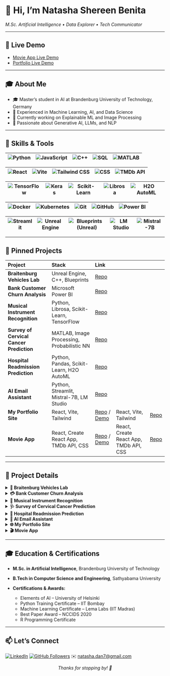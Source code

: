 # 👋 Hi, I’m Natasha Shereen Benita

*M.Sc. Artificial Intelligence • Data Explorer • Tech Communicator*

---

## 🚀 Live Demo

* [Movie App Live Demo](https://natdan24.github.io/movie-app/)
* [Portfolio Live Demo](https://natdan24.github.io/portfolio2025updated/)

---

## 🎓 About Me

* 🎓 Master’s student in AI at Brandenburg University of Technology, Germany
* 💼 Experienced in Machine Learning, AI, and Data Science
* 🔭 Currently working on Explainable ML and Image Processing
* 🌱 Passionate about Generative AI, LLMs, and NLP

---

## 🔧 Skills & Tools

| ![Python](https://img.shields.io/badge/Python-3670A0?style=flat\&logo=python\&logoColor=white) | ![JavaScript](https://img.shields.io/badge/JavaScript-F7DF1E?style=flat\&logo=javascript\&logoColor=black) | ![C++](https://img.shields.io/badge/C++-00599C?style=flat\&logo=cplusplus\&logoColor=white) | ![SQL](https://img.shields.io/badge/SQL-003B57?style=flat\&logo=postgresql\&logoColor=white) | ![MATLAB](https://img.shields.io/badge/MATLAB-0076A8?style=flat\&logo=mathworks\&logoColor=white) |
| :--------------------------------------------------------------------------------------------: | :--------------------------------------------------------------------------------------------------------: | :-----------------------------------------------------------------------------------------: | :------------------------------------------------------------------------------------------: | :-----------------------------------------------------------------------------------------------: |

| ![React](https://img.shields.io/badge/React-20232A?style=flat\&logo=react\&logoColor=61DAFB) | ![Vite](https://img.shields.io/badge/Vite-646CFF?style=flat\&logo=vite\&logoColor=white) | ![Tailwind CSS](https://img.shields.io/badge/Tailwind_CSS-38B2AC?style=flat\&logo=tailwind-css\&logoColor=white) | ![CSS](https://img.shields.io/badge/CSS-1572B6?style=flat\&logo=css3\&logoColor=white) | ![TMDb API](https://img.shields.io/badge/TMDb_API-01D277?style=flat\&logo=themoviedatabase\&logoColor=white) |
| :------------------------------------------------------------------------------------------: | :--------------------------------------------------------------------------------------: | :--------------------------------------------------------------------------------------------------------------: | :------------------------------------------------------------------------------------: | :----------------------------------------------------------------------------------------------------------: |

| ![TensorFlow](https://img.shields.io/badge/TensorFlow-FF6F00?style=flat\&logo=tensorflow\&logoColor=white) | ![Keras](https://img.shields.io/badge/Keras-D00000?style=flat\&logo=keras\&logoColor=white) | ![Scikit-Learn](https://img.shields.io/badge/Scikit--Learn-F7931E?style=flat\&logo=scikitlearn\&logoColor=white) | ![Librosa](https://img.shields.io/badge/Librosa-000000?style=flat) | ![H2O AutoML](https://img.shields.io/badge/H2O_AutoML-23A9E1?style=flat\&logo=h2o\&logoColor=white) |
| :--------------------------------------------------------------------------------------------------------: | :-----------------------------------------------------------------------------------------: | :--------------------------------------------------------------------------------------------------------------: | :----------------------------------------------------------------: | :-------------------------------------------------------------------------------------------------: |

| ![Docker](https://img.shields.io/badge/Docker-2496ED?style=flat\&logo=docker\&logoColor=white) | ![Kubernetes](https://img.shields.io/badge/Kubernetes-326CE5?style=flat\&logo=kubernetes\&logoColor=white) | ![Git](https://img.shields.io/badge/Git-F05032?style=flat\&logo=git\&logoColor=white) | ![GitHub](https://img.shields.io/badge/GitHub-181717?style=flat\&logo=github\&logoColor=white) | ![Power BI](https://img.shields.io/badge/Power_BI-F2C811?style=flat\&logo=microsoftpowerbi\&logoColor=white) |
| :--------------------------------------------------------------------------------------------: | :--------------------------------------------------------------------------------------------------------: | :-----------------------------------------------------------------------------------: | :--------------------------------------------------------------------------------------------: | :----------------------------------------------------------------------------------------------------------: |

| ![Streamlit](https://img.shields.io/badge/Streamlit-FF4B4B?style=flat\&logo=streamlit\&logoColor=white) | ![Unreal Engine](https://img.shields.io/badge/Unreal_Engine-0E1128?style=flat\&logo=unrealengine\&logoColor=white) | ![Blueprints (Unreal)](https://img.shields.io/badge/Blueprints-Unreal-4F4F4F?style=flat) | ![LM Studio](https://img.shields.io/badge/LM_Studio-000000?style=flat) | ![Mistral-7B](https://img.shields.io/badge/Mistral--7B-FFD700?style=flat) |
| :-----------------------------------------------------------------------------------------------------: | :----------------------------------------------------------------------------------------------------------------: | :--------------------------------------------------------------------------------------: | :--------------------------------------------------------------------: | :-----------------------------------------------------------------------: |

---

## 🚀 Pinned Projects

| Project                                  | Stack                                      | Link                                                                                                                |                                        |                                                          |
| :--------------------------------------- | :----------------------------------------- | :------------------------------------------------------------------------------------------------------------------ | -------------------------------------- | -------------------------------------------------------- |
| **Braitenburg Vehicles Lab**             | Unreal Engine, C++, Blueprints             | [Repo](https://github.com/Natdan24/Braitenburg_Vehicles_UnrealEngine)                                               |                                        |                                                          |
| **Bank Customer Churn Analysis**         | Microsoft Power BI                         | [Repo](https://github.com/Natdan24/Bank-customer-churn-analysis)                                                    |                                        |                                                          |
| **Musical Instrument Recognition**       | Python, Librosa, Scikit-Learn, TensorFlow  | [Repo](https://github.com/Natdan24/Musical_Instrument_recognition)                                                  |                                        |                                                          |
| **Survey of Cervical Cancer Prediction** | MATLAB, Image Processing, Probabilistic NN | [Repo](https://github.com/Natdan24/Survey_cervical_Cancer_prediction)                                               |                                        |                                                          |
| **Hospital Readmission Prediction**      | Python, Pandas, Scikit-Learn, H2O AutoML   | [Repo](https://github.com/Natdan24/Hospital_Readmission_prediction)                                                 |                                        |                                                          |
| **AI Email Assistant**                   | Python, Streamlit, Mistral-7B, LM Studio   | [Repo](https://github.com/Natdan24/ai-email-assistant)                                                              |                                        |                                                          |
| **My Portfolio Site**                    | React, Vite, Tailwind                      | [Repo](https://github.com/Natdan24/portfolio2025updated) / [Demo](https://natdan24.github.io/portfolio2025updated/) | React, Vite, Tailwind                  | [Repo](https://github.com/Natdan24/portfolio2025updated) |
| **Movie App**                            | React, Create React App, TMDb API, CSS     | [Repo](https://github.com/Natdan24/movie-app) / [Demo](https://natdan24.github.io/movie-app/)                       | React, Create React App, TMDb API, CSS | [Repo](https://github.com/Natdan24/movie-app)            |

---

## 📂 Project Details

<details>
<summary><strong>🤖 Braitenburg Vehicles Lab</strong></summary>

* **Stack:** Unreal Engine 4/5, C++, Blueprints
* **Summary:** Implemented all four classic Braitenburg vehicles in a real-time 3D simulation. Each vehicle uses simple sensor-motor couplings—excitatory vs. inhibitory, ipsilateral vs. contralateral, linear vs. non-linear—to produce emergent behaviors like “Alive,” “Fear,” “Aggression,” “Love,” “Explorer,” and “Values & Special Tastes.”
* **Demo:**
  ![Braitenburg Vehicle in Unreal Engine](/screenshots/AutoScreenshot.png)
* 🔗 [View Repo](https://github.com/Natdan24/Braitenburg_Vehicles_UnrealEngine)

</details>

<details>
<summary><strong>💳 Bank Customer Churn Analysis</strong></summary>

* **Stack:** Microsoft Power BI
* **Summary:** End-to-end churn-prediction workflow and interactive dashboard built in Power BI.
* **Repository Contents:**

  * `data/bank_customers.csv` (raw dataset)
  * `model/churn_report.pbix` (Power BI report)
  * `docs/churn_report.pdf` (exported dashboard)
* 🔗 [View Repo](https://github.com/Natdan24/Bank-customer-churn-analysis)

</details>

<details>
<summary><strong>🎵 Musical Instrument Recognition</strong></summary>

* **Stack:** Python, Librosa, Scikit-Learn, TensorFlow
* **Summary:** Hybrid GMM–SVM & LSTM audio classification of 10 instrument classes.
* **Key Result:** 91% accuracy with the LSTM model.
* 🔗 [View Repo](https://github.com/Natdan24/Musical_Instrument_recognition)

</details>

<details>
<summary><strong>🩺 Survey of Cervical Cancer Prediction</strong></summary>

* **Stack:** MATLAB, Image Processing, Probabilistic Neural Network
* **Summary:** RGB→LAB + entropy features + PNN for cervical cell malignancy detection.
* **Publication:** Best Paper Award at NCCCIDS 2020; Springer AISC vol 1317, pp 971–982.
* 🔗 [View Repo](https://github.com/Natdan24/Survey_cervical_Cancer_prediction)
* 🔗 [View Chapter (DOI)](https://doi.org/10.1007/978-981-16-1056-1_80)

</details>

<details>
<summary><strong>🏥 Hospital Readmission Prediction</strong></summary>

* **Stack:** Python, Pandas, Scikit-Learn, H2O AutoML
* **Summary:** EDA & predictive modeling for patient readmission risk using eICU data.
* **Key Result:** GBM model achieved 99% accuracy & 1.0 AUC.
* 🔗 [View Repo](https://github.com/Natdan24/Hospital_Readmission_prediction)

</details>

<details>
<summary><strong>📝 AI Email Assistant</strong></summary>

* **Stack:** Python, Streamlit, Requests, Mistral-7B (LM Studio)
* **Summary:** Offline Streamlit app that drafts professional emails with tone selection.
* **Features:** Formal/Friendly/Apologetic/Confident tones, bullet-point input, error handling.
* 🔗 [View Repo](https://github.com/Natdan24/ai-email-assistant)

</details>

<details>
<summary><strong>🌐 My Portfolio Site</strong></summary>

* **Stack:** React, Vite, Tailwind CSS
* **Summary:** Personal portfolio showcasing AI and EDA projects in a single-page flip-card design.
* 🔗 [View Repo](https://github.com/Natdan24/portfolio2025updated) / [Demo](https://natdan24.github.io/portfolio2025updated/)

</details>

<details>
<summary><strong>🎬 Movie App</strong></summary>

* **Stack:** React, Create React App, TMDb API, CSS
* **Summary:** A Create React App–based movie website that fetches and displays movie data from The Movie Database (TMDb) API. Users can browse popular movies, search by title, and view details including ratings and overview.
* 🔗 [View Repo](https://github.com/Natdan24/movie-app) / [Demo](https://natdan24.github.io/movie-app/)

</details>

---

## 🎓 Education & Certifications

* **M.Sc. in Artificial Intelligence**, Brandenburg University of Technology
* **B.Tech in Computer Science and Engineering**, Sathyabama University
* **Certifications & Awards:**

  * Elements of AI – University of Helsinki
  * Python Training Certificate – IIT Bombay
  * Machine Learning Certificate – Lema Labs (IIT Madras)
  * Best Paper Award – NCCIDS 2020
  * R Programming Certificate

---

## 📫 Let’s Connect

[![LinkedIn](https://img.shields.io/badge/LinkedIn-0A66C2?logo=linkedin\&logoColor=white)](https://www.linkedin.com/in/natasha-shereen-benita-132b70227/)
[![GitHub Followers](https://img.shields.io/github/followers/Natdan24?label=Follow\&style=social)](https://github.com/Natdan24)
✉️ [natasha.dan7@gmail.com](mailto:natasha.dan7@gmail.com)

<p align="center"><em>Thanks for stopping by! 🚀</em></p>

